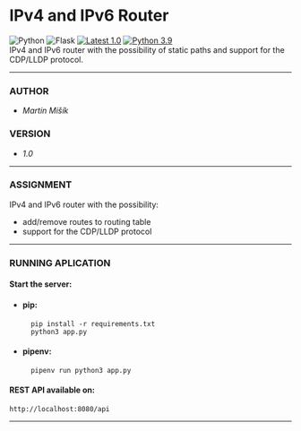 # IPv4 and IPv6 Router  
![Python](https://img.shields.io/badge/Python-14354C?style=flat-square&logo=python&logoColor=white)
![Flask](https://img.shields.io/badge/Flask-000000?color=161616&style=flat-square&logo=flask&logoColor=white)
[![Latest 1.0](https://img.shields.io/badge/latest-v1.0-red.svg?style=flat-square)](https://bitbucket.org/proheap/ipv4-ipv6-router/)
[![Python 3.9](https://img.shields.io/badge/python-v3.9-green.svg?style=flat-square)](https://www.python.org/downloads/release/python-393/)  
IPv4 and IPv6 router with the possibility of static paths and support for the CDP/LLDP protocol.

---
### AUTHOR
- *Martin Mišík*

### VERSION
- *1.0*

---
### ASSIGNMENT
IPv4 and IPv6 router with the possibility:

- add/remove routes to routing table
- support for the CDP/LLDP protocol

---
### RUNNING APLICATION
#### Start the server:

- #### pip:

	    pip install -r requirements.txt
	    python3 app.py
		
- #### pipenv:	
	 
        pipenv run python3 app.py
		
#### REST API available on:
	http://localhost:8080/api
	
---